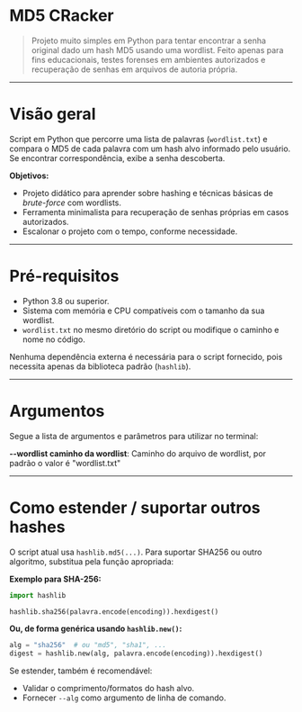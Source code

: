 # MD5 CRacker

> Projeto muito simples em Python para tentar encontrar a senha original dado um hash MD5 usando uma wordlist. Feito apenas para fins educacionais, testes forenses em ambientes autorizados e recuperação de senhas em arquivos de autoria própria.

---

# Visão geral

Script em Python que percorre uma lista de palavras (`wordlist.txt`) e compara o MD5 de cada palavra com um hash alvo informado pelo usuário. Se encontrar correspondência, exibe a senha descoberta.

**Objetivos:**

* Projeto didático para aprender sobre hashing e técnicas básicas de *brute-force* com wordlists.
* Ferramenta minimalista para recuperação de senhas próprias em casos autorizados.
* Escalonar o projeto com o tempo, conforme necessidade.

---

# Pré-requisitos

* Python 3.8 ou superior.
* Sistema com memória e CPU compatíveis com o tamanho da sua wordlist.
* `wordlist.txt` no mesmo diretório do script ou modifique o caminho e nome no código.

Nenhuma dependência externa é necessária para o script fornecido, pois necessita apenas da biblioteca padrão (`hashlib`).

---

# Argumentos

Segue a lista de argumentos e parâmetros para utilizar no terminal:

**--wordlist caminho da wordlist**: Caminho do arquivo de wordlist, por padrão o valor é "wordlist.txt"

---

# Como estender / suportar outros hashes

O script atual usa `hashlib.md5(...)`. Para suportar SHA256 ou outro algoritmo, substitua pela função apropriada:

**Exemplo para SHA-256:**

```python
import hashlib

hashlib.sha256(palavra.encode(encoding)).hexdigest()
```

**Ou, de forma genérica usando `hashlib.new()`:**

```python
alg = "sha256"  # ou "md5", "sha1", ...
digest = hashlib.new(alg, palavra.encode(encoding)).hexdigest()
```

Se estender, também é recomendável:

* Validar o comprimento/formatos do hash alvo.
* Fornecer `--alg` como argumento de linha de comando.
